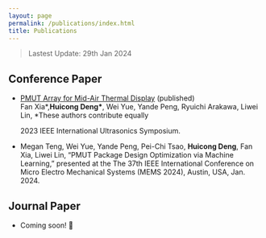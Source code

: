 ```yaml
---
layout: page
permalink: /publications/index.html
title: Publications
---
```


> Lastest Update: 29th Jan 2024&nbsp;

## Conference Paper

- [PMUT Array for Mid-Air Thermal Display](https://huicongdeng.github.io/file/201.pdf) (published)<br>Fan Xia\*,**Huicong Deng\***, Wei Yue, Yande Peng, Ryuichi Arakawa, Liwei Lin, \*These authors contribute equally

  2023 IEEE International Ultrasonics Symposium.
  
- Megan Teng, Wei Yue, Yande Peng, Pei-Chi Tsao, **Huicong Deng**, Fan Xia, Liwei Lin, “PMUT Package Design Optimization via Machine Learning,” presented at the The 37th IEEE International Conference on Micro Electro Mechanical Systems (MEMS 2024), Austin, USA, Jan. 2024.

## Journal Paper

- Coming soon! 🚀

  <br>

